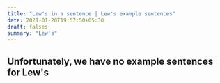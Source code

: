 ```yaml
---
title: "Lew's in a sentence | Lew's example sentences"
date: 2021-01-20T19:57:50+05:30
draft: falses
summary: "Lew's"
---
```

## Unfortunately, we have no example sentences for Lew's                 
